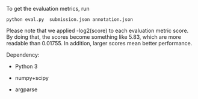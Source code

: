 To get the evaluation metrics, run

`python eval.py  submission.json annotation.json`

Please note that we applied -log2(score) to each evaluation metric score. By doing that, the scores become something like 5.83, which are more readable than 0.01755. In addition, larger scores mean better performance.





Dependency:

* Python 3

* numpy+scipy
* argparse
